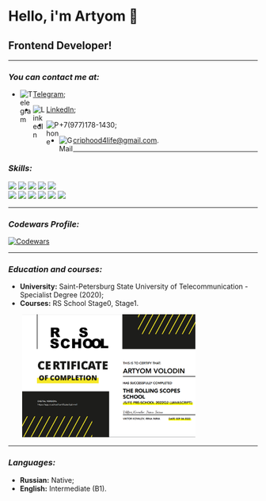 # Hello, i'm Artyom 👋

## Frontend Developer!

___
### ***You can contact me at:***

* [<img align="left" alt="Telegram" width="26px" src="https://cdn.icon-icons.com/icons2/2108/PNG/512/telegram_icon_130816.png"/>Telegram](https://t.me/criphood);
- [<img align="left" alt="LinkedIn" width="27px" src="https://cdn.icon-icons.com/icons2/99/PNG/512/linkedin_socialnetwork_17441.png"/>LinkedIn](https://www.linkedin.com/in/criphood2304/);
* [<img align="left" alt="Phone" width="26px" src="https://cdn.icon-icons.com/icons2/1753/PNG/512/iconfinder-social-media-applications-23whatsapp-4102606_113811.png"/>]()+7(977)178-1430;
- [<img align="left" alt="GMail" width="28px" src="https://cdn.icon-icons.com/icons2/1381/PNG/512/gmail_93551.png"/>]()criphood4life@gmail.com.


___
### ***Skills:***

[<img src="https://img.shields.io/badge/HTML5-000?style=for-the-badge&logo=html5&logoColor=">]()
[<img src="https://img.shields.io/badge/CSS3-000?style=for-the-badge&logo=css3&logoColor=1572B6">]()
[<img src="https://img.shields.io/badge/VSC-000?style=for-the-badge&logo=Visual Studio Code&logoColor=007ACC"/>]()
[<img src="https://img.shields.io/badge/JavaScript-000?style=for-the-badge&logo=JavaScript&logoColor=F7DF1E"/>]()
[<img src="https://img.shields.io/badge/TypeScript-000?style=for-the-badge&logo=TypeScript&logoColor=3178C6"/><br>]()
[<img src="https://img.shields.io/badge/React-000?style=for-the-badge&logo=React&logoColor=61DAFB"/>]()
[<img src="https://img.shields.io/badge/NodeJS-000?style=for-the-badge&logo=Node.js&logoColor=339933"/>]()
[<img src="https://img.shields.io/badge/npm-000?style=for-the-badge&logo=npm&logoColor=CB3837"/>]()
[<img src="https://img.shields.io/badge/git-000?style=for-the-badge&logo=git&logoColor=F05032"/>]()
[<img src="https://img.shields.io/badge/Webpack-000?style=for-the-badge&logo=Webpack&logoColor=8DD6F9"/>]()
[<img src="https://img.shields.io/badge/gulp-000?style=for-the-badge&logo=gulp&logoColor=CF4647"/>]()

___
### ***Codewars Profile:***
[<img alt="Codewars" src="https://www.codewars.com/users/criphood/badges/large"/>](https://www.codewars.com/users/criphood)

___
### ***Education and courses:***
* **University:** Saint-Petersburg State University of Telecommunication - Specialist Degree (2020);
* **Courses:** RS School Stage0, Stage1.

&emsp;&emsp;<img alt="certificate" width="350px" src="./certificate.jpg">

___
### ***Languages:***
* **Russian:** Native;
* **English:** Intermediate (B1).





